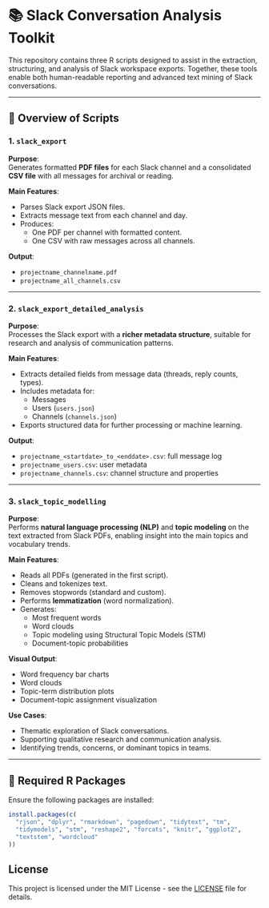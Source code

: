 # 📚 Slack Conversation Analysis Toolkit

This repository contains three R scripts designed to assist in the extraction, structuring, and analysis of Slack workspace exports. Together, these tools enable both human-readable reporting and advanced text mining of Slack conversations.

---

## 📁 Overview of Scripts

### 1. `slack_export`

**Purpose**:  
Generates formatted **PDF files** for each Slack channel and a consolidated **CSV file** with all messages for archival or reading.

**Main Features**:
- Parses Slack export JSON files.
- Extracts message text from each channel and day.
- Produces:
  - One PDF per channel with formatted content.
  - One CSV with raw messages across all channels.

**Output**:
- `projectname_channelname.pdf`
- `projectname_all_channels.csv`

---

### 2. `slack_export_detailed_analysis`

**Purpose**:  
Processes the Slack export with a **richer metadata structure**, suitable for research and analysis of communication patterns.

**Main Features**:
- Extracts detailed fields from message data (threads, reply counts, types).
- Includes metadata for:
  - Messages
  - Users (`users.json`)
  - Channels (`channels.json`)
- Exports structured data for further processing or machine learning.

**Output**:
- `projectname_<startdate>_to_<enddate>.csv`: full message log
- `projectname_users.csv`: user metadata
- `projectname_channels.csv`: channel structure and properties

---

### 3. `slack_topic_modelling`

**Purpose**:  
Performs **natural language processing (NLP)** and **topic modeling** on the text extracted from Slack PDFs, enabling insight into the main topics and vocabulary trends.

**Main Features**:
- Reads all PDFs (generated in the first script).
- Cleans and tokenizes text.
- Removes stopwords (standard and custom).
- Performs **lemmatization** (word normalization).
- Generates:
  - Most frequent words
  - Word clouds
  - Topic modeling using Structural Topic Models (STM)
  - Document-topic probabilities

**Visual Output**:
- Word frequency bar charts
- Word clouds
- Topic-term distribution plots
- Document-topic assignment visualization

**Use Cases**:
- Thematic exploration of Slack conversations.
- Supporting qualitative research and communication analysis.
- Identifying trends, concerns, or dominant topics in teams.

---

## 🔧 Required R Packages

Ensure the following packages are installed:

```r
install.packages(c(
  "rjson", "dplyr", "rmarkdown", "pagedown", "tidytext", "tm",
  "tidymodels", "stm", "reshape2", "forcats", "knitr", "ggplot2",
  "textstem", "wordcloud"
))

```

## License
This project is licensed under the MIT License - see the [LICENSE](LICENSE) file for details.

